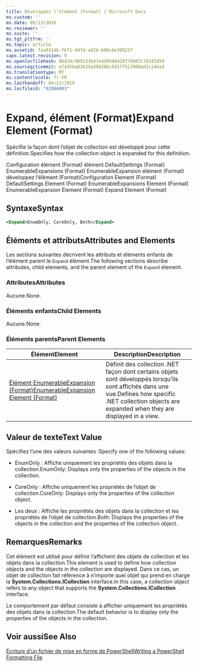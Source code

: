 ```yaml
---
title: Développez l’élément (Format) | Microsoft Docs
ms.custom: ''
ms.date: 09/13/2016
ms.reviewer: ''
ms.suite: ''
ms.tgt_pltfrm: ''
ms.topic: article
ms.assetid: faa0314b-f6f1-44fd-ad2b-b00cbe38923f
caps.latest.revision: 9
ms.openlocfilehash: 8b924c989133b47e4d95d8429778003c76595d58
ms.sourcegitcommit: e7445ba8203da304286c591ff513900ad1c244a4
ms.translationtype: MT
ms.contentlocale: fr-FR
ms.lasthandoff: 04/23/2019
ms.locfileid: "62066003"
---
```

# <a name="expand-element-format"></a><span data-ttu-id="c6641-102">Expand, élément (Format)</span><span class="sxs-lookup"><span data-stu-id="c6641-102">Expand Element (Format)</span></span>

<span data-ttu-id="c6641-103">Spécifie la façon dont l’objet de collection est développé pour cette définition.</span><span class="sxs-lookup"><span data-stu-id="c6641-103">Specifies how the collection object is expanded for this definition.</span></span>

<span data-ttu-id="c6641-104">Configuration élément (Format) élément DefaultSettings (Format) EnumerableExpansions (Format) EnumerableExpansion élément (Format) développez l’élément (Format)</span><span class="sxs-lookup"><span data-stu-id="c6641-104">Configuration Element (Format) DefaultSettings Element (Format) EnumerableExpansions Element (Format) EnumerableExpansion Element (Format) Expand Element (Format)</span></span>

## <a name="syntax"></a><span data-ttu-id="c6641-105">Syntaxe</span><span class="sxs-lookup"><span data-stu-id="c6641-105">Syntax</span></span>

```xml
<Expand>EnumOnly, CoreOnly, Both</Expand>
```

## <a name="attributes-and-elements"></a><span data-ttu-id="c6641-106">Éléments et attributs</span><span class="sxs-lookup"><span data-stu-id="c6641-106">Attributes and Elements</span></span>

<span data-ttu-id="c6641-107">Les sections suivantes décrivent les attributs et éléments enfants de l’élément parent le `Expand` élément.</span><span class="sxs-lookup"><span data-stu-id="c6641-107">The following sections describe attributes, child elements, and the parent element of the `Expand` element.</span></span>

### <a name="attributes"></a><span data-ttu-id="c6641-108">Attributes</span><span class="sxs-lookup"><span data-stu-id="c6641-108">Attributes</span></span>

<span data-ttu-id="c6641-109">Aucune.</span><span class="sxs-lookup"><span data-stu-id="c6641-109">None.</span></span>

### <a name="child-elements"></a><span data-ttu-id="c6641-110">Éléments enfants</span><span class="sxs-lookup"><span data-stu-id="c6641-110">Child Elements</span></span>

<span data-ttu-id="c6641-111">Aucune.</span><span class="sxs-lookup"><span data-stu-id="c6641-111">None.</span></span>

### <a name="parent-elements"></a><span data-ttu-id="c6641-112">Éléments parents</span><span class="sxs-lookup"><span data-stu-id="c6641-112">Parent Elements</span></span>

|<span data-ttu-id="c6641-113">Élément</span><span class="sxs-lookup"><span data-stu-id="c6641-113">Element</span></span>|<span data-ttu-id="c6641-114">Description</span><span class="sxs-lookup"><span data-stu-id="c6641-114">Description</span></span>|
|-------------|-----------------|
|[<span data-ttu-id="c6641-115">Élément EnumerableExpansion (Format)</span><span class="sxs-lookup"><span data-stu-id="c6641-115">EnumerableExpansion Element (Format)</span></span>](./enumerableexpansion-element-format.md)|<span data-ttu-id="c6641-116">Définit des collection .NET façon dont certains objets sont développés lorsqu’ils sont affichés dans une vue.</span><span class="sxs-lookup"><span data-stu-id="c6641-116">Defines how specific .NET collection objects are expanded when they are displayed in a view.</span></span>|

## <a name="text-value"></a><span data-ttu-id="c6641-117">Valeur de texte</span><span class="sxs-lookup"><span data-stu-id="c6641-117">Text Value</span></span>

<span data-ttu-id="c6641-118">Spécifiez l’une des valeurs suivantes :</span><span class="sxs-lookup"><span data-stu-id="c6641-118">Specify one of the following values:</span></span>

- <span data-ttu-id="c6641-119">EnumOnly : Affiche uniquement les propriétés des objets dans la collection.</span><span class="sxs-lookup"><span data-stu-id="c6641-119">EnumOnly: Displays only the properties of the objects in the collection.</span></span>

- <span data-ttu-id="c6641-120">CoreOnly : Affiche uniquement les propriétés de l’objet de collection.</span><span class="sxs-lookup"><span data-stu-id="c6641-120">CoreOnly: Displays only the properties of the collection object.</span></span>

- <span data-ttu-id="c6641-121">Les deux : Affiche les propriétés des objets dans la collection et les propriétés de l’objet de collection.</span><span class="sxs-lookup"><span data-stu-id="c6641-121">Both: Displays the properties of the objects in the collection and the properties of the collection object.</span></span>

## <a name="remarks"></a><span data-ttu-id="c6641-122">Remarques</span><span class="sxs-lookup"><span data-stu-id="c6641-122">Remarks</span></span>

<span data-ttu-id="c6641-123">Cet élément est utilisé pour définir l’affichent des objets de collection et les objets dans la collection.</span><span class="sxs-lookup"><span data-stu-id="c6641-123">This element is used to define how collection objects and the objects in the collection are displayed.</span></span> <span data-ttu-id="c6641-124">Dans ce cas, un objet de collection fait référence à n’importe quel objet qui prend en charge la **System.Collections.ICollection** interface.</span><span class="sxs-lookup"><span data-stu-id="c6641-124">In this case, a collection object refers to any object that supports the  **System.Collections.ICollection** interface.</span></span>

<span data-ttu-id="c6641-125">Le comportement par défaut consiste à afficher uniquement les propriétés des objets dans la collection.</span><span class="sxs-lookup"><span data-stu-id="c6641-125">The default behavior is to display only the properties of the objects in the collection.</span></span>

## <a name="see-also"></a><span data-ttu-id="c6641-126">Voir aussi</span><span class="sxs-lookup"><span data-stu-id="c6641-126">See Also</span></span>

[<span data-ttu-id="c6641-127">Écriture d’un fichier de mise en forme de PowerShell</span><span class="sxs-lookup"><span data-stu-id="c6641-127">Writing a PowerShell Formatting File</span></span>](./writing-a-powershell-formatting-file.md)
